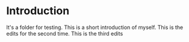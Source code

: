 # Introduction
It's a folder for testing.
This is a short introduction of myself.
This is the edits for the second time.
This is the third edits
